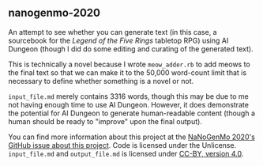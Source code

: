 ## nanogenmo-2020

An attempt to see whether you can generate text (in this case, a sourcebook for the *Legend of the Five Rings* tabletop RPG) using AI Dungeon (though I did do some editing and curating of the generated text).

This is technically a novel because I wrote ```meow_adder.rb``` to add meows to the final text so that we can make it to the 50,000 word-count limit that is necessary to define whether something is a novel or not.

```input_file.md``` merely contains 3316 words, though this may be due to me not having enough time to use AI Dungeon. However, it does demonstrate the potential for AI Dungeon to generate human-readable content (though a human should be ready to "improve"  upon the final output).

You can find more information about this project at the [NaNoGenMo 2020's GitHub issue about this project](https://github.com/NaNoGenMo/2020/issues/31). Code is licensed under the Unlicense. ```input_file.md``` and ```output_file.md``` is licensed under [CC-BY, version 4.0](https://creativecommons.org/licenses/by/4.0/).